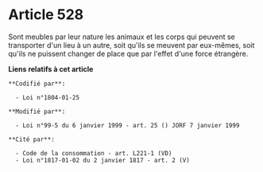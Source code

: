 # Article 528

Sont meubles par leur nature les animaux et les corps qui peuvent se transporter d'un lieu à un autre, soit qu'ils se meuvent
par eux-mêmes, soit qu'ils ne puissent changer de place que par l'effet d'une force étrangère.

**Liens relatifs à cet article**

	**Codifié par**:

	  - Loi n°1804-01-25

	**Modifié par**:

	  - Loi n°99-5 du 6 janvier 1999 - art. 25 () JORF 7 janvier 1999

	**Cité par**:

	  - Code de la consommation - art. L221-1 (VD)
	  - Loi n°1817-01-02 du 2 janvier 1817 - art. 2 (V)
